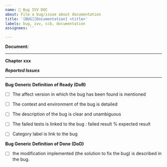 ```yaml
---
name: 🐞 Bug IVV DOC
about: File a bug/issue about documentation
title: '[BUG][Documentation] <title>'
labels: bug, ivv, ccb, documentation
assignees: ''

---
```


<!--
Note: Please search to see if an issue already exists for the bug you encountered.
Note: A closed bug can be reopened and affected to a new version of the software.
-->

<!-- If possible 
**Environment:**
- Delivery tag: release/0.1.0
- Platform: IVV Orange Cloud
- Configuration:
-->

<!-- If possible 
**Test:**
- Name: TST_PRO_DEP_S1L0
- Traçability (requirements): NA
-->
  
**Document:**
<!-- Example
Name: [Installation manual of the production common documentation](https://github.com/COPRS/reference-system-documentation/blob/develop/components/production%20common/Installation%20Manual.md)
Revision: 19
-->

---
**Chapter xxx**
<!--or **General**-->
***Reported Issues***

<!-- If possible 
***Expected informations:***
-->
  
---
 **Bug Generic Definition of Ready (DoR)**
- [ ] The affect version in which the bug has been found is mentioned
- [ ] The context and environment of the bug is detailed
- [ ] The description of the bug is clear and unambiguous
- [ ] The failed tests is linked to the bug : failed result % expected result
- [ ] Category label is link to the bug <!-- infra, mon, pro, perfo, hmi, secu -->
 

**Bug Generic Definition of Done (DoD)**
- [ ] the modification implemented (the solution to fix the bug) is described in the bug.
